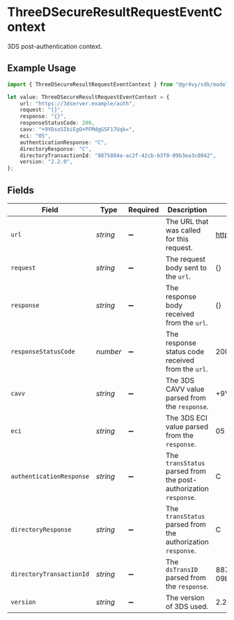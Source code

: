 # ThreeDSecureResultRequestEventContext

3DS post-authentication context.

## Example Usage

```typescript
import { ThreeDSecureResultRequestEventContext } from "@gr4vy/sdk/models/components";

let value: ThreeDSecureResultRequestEventContext = {
    url: "https://3dserver.example/auth",
    request: "{}",
    response: "{}",
    responseStatusCode: 200,
    cavv: "+9YDsoSIbiEgO+PFMdgGSF17Uqk=",
    eci: "05",
    authenticationResponse: "C",
    directoryResponse: "C",
    directoryTransactionId: "8875884a-ac2f-42cb-b3f0-09b3ea3c0042",
    version: "2.2.0",
};
```

## Fields

| Field                                                            | Type                                                             | Required                                                         | Description                                                      | Example                                                          |
| ---------------------------------------------------------------- | ---------------------------------------------------------------- | ---------------------------------------------------------------- | ---------------------------------------------------------------- | ---------------------------------------------------------------- |
| `url`                                                            | *string*                                                         | :heavy_minus_sign:                                               | The URL that was called for this request.                        | https://3dserver.example/auth                                    |
| `request`                                                        | *string*                                                         | :heavy_minus_sign:                                               | The request body sent to the `url`.                              | {}                                                               |
| `response`                                                       | *string*                                                         | :heavy_minus_sign:                                               | The response body received from the `url`.                       | {}                                                               |
| `responseStatusCode`                                             | *number*                                                         | :heavy_minus_sign:                                               | The response status code received from the `url`.                | 200                                                              |
| `cavv`                                                           | *string*                                                         | :heavy_minus_sign:                                               | The 3DS CAVV value parsed from the `response`.                   | +9YDsoSIbiEgO+PFMdgGSF17Uqk=                                     |
| `eci`                                                            | *string*                                                         | :heavy_minus_sign:                                               | The 3DS ECI value parsed from the `response`.                    | 05                                                               |
| `authenticationResponse`                                         | *string*                                                         | :heavy_minus_sign:                                               | The `transStatus` parsed from the post-authorization `response`. | C                                                                |
| `directoryResponse`                                              | *string*                                                         | :heavy_minus_sign:                                               | The `transStatus` parsed from the authorization `response`.      | C                                                                |
| `directoryTransactionId`                                         | *string*                                                         | :heavy_minus_sign:                                               | The `dsTransID` parsed from the `response`.                      | 8875884a-ac2f-42cb-b3f0-09b3ea3c0042                             |
| `version`                                                        | *string*                                                         | :heavy_minus_sign:                                               | The version of 3DS used.                                         | 2.2.0                                                            |